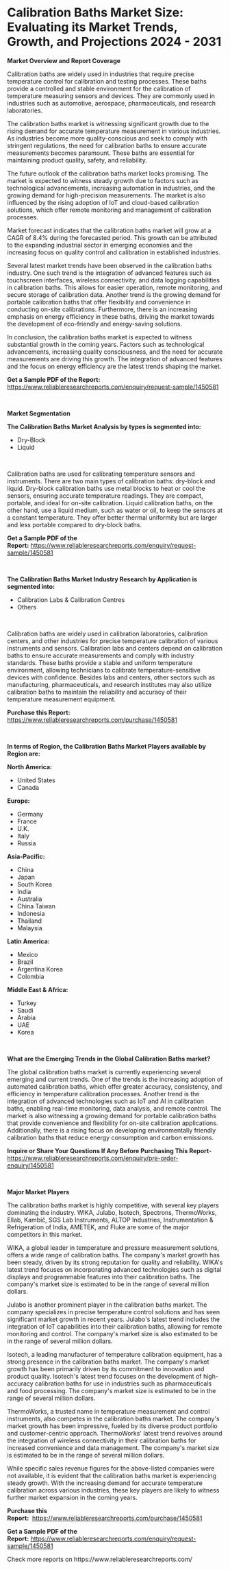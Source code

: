 <p><h1>Calibration Baths Market Size: Evaluating its Market Trends, Growth, and Projections 2024 - 2031</h1></p><p><strong>Market Overview and Report Coverage</strong></p>
<p><p>Calibration baths are widely used in industries that require precise temperature control for calibration and testing processes. These baths provide a controlled and stable environment for the calibration of temperature measuring sensors and devices. They are commonly used in industries such as automotive, aerospace, pharmaceuticals, and research laboratories.</p><p>The calibration baths market is witnessing significant growth due to the rising demand for accurate temperature measurement in various industries. As industries become more quality-conscious and seek to comply with stringent regulations, the need for calibration baths to ensure accurate measurements becomes paramount. These baths are essential for maintaining product quality, safety, and reliability.</p><p>The future outlook of the calibration baths market looks promising. The market is expected to witness steady growth due to factors such as technological advancements, increasing automation in industries, and the growing demand for high-precision measurements. The market is also influenced by the rising adoption of IoT and cloud-based calibration solutions, which offer remote monitoring and management of calibration processes.</p><p>Market forecast indicates that the calibration baths market will grow at a CAGR of 8.4% during the forecasted period. This growth can be attributed to the expanding industrial sector in emerging economies and the increasing focus on quality control and calibration in established industries. </p><p>Several latest market trends have been observed in the calibration baths industry. One such trend is the integration of advanced features such as touchscreen interfaces, wireless connectivity, and data logging capabilities in calibration baths. This allows for easier operation, remote monitoring, and secure storage of calibration data. Another trend is the growing demand for portable calibration baths that offer flexibility and convenience in conducting on-site calibrations. Furthermore, there is an increasing emphasis on energy efficiency in these baths, driving the market towards the development of eco-friendly and energy-saving solutions.</p><p>In conclusion, the calibration baths market is expected to witness substantial growth in the coming years. Factors such as technological advancements, increasing quality consciousness, and the need for accurate measurements are driving this growth. The integration of advanced features and the focus on energy efficiency are the latest trends shaping the market.</p></p>
<p><strong>Get a Sample PDF of the Report:</strong> <a href="https://www.reliableresearchreports.com/enquiry/request-sample/1450581">https://www.reliableresearchreports.com/enquiry/request-sample/1450581</a></p>
<p>&nbsp;</p>
<p><strong>Market Segmentation</strong></p>
<p><strong>The Calibration Baths Market Analysis by types is segmented into:</strong></p>
<p><ul><li>Dry-Block</li><li>Liquid</li></ul></p>
<p>&nbsp;</p>
<p><p>Calibration baths are used for calibrating temperature sensors and instruments. There are two main types of calibration baths: dry-block and liquid. Dry-block calibration baths use metal blocks to heat or cool the sensors, ensuring accurate temperature readings. They are compact, portable, and ideal for on-site calibration. Liquid calibration baths, on the other hand, use a liquid medium, such as water or oil, to keep the sensors at a constant temperature. They offer better thermal uniformity but are larger and less portable compared to dry-block baths.</p></p>
<p><strong>Get a Sample PDF of the Report:</strong>&nbsp;<a href="https://www.reliableresearchreports.com/enquiry/request-sample/1450581">https://www.reliableresearchreports.com/enquiry/request-sample/1450581</a></p>
<p>&nbsp;</p>
<p><strong>The Calibration Baths Market Industry Research by Application is segmented into:</strong></p>
<p><ul><li>Calibration Labs & Calibration Centres</li><li>Others</li></ul></p>
<p>&nbsp;</p>
<p><p>Calibration baths are widely used in calibration laboratories, calibration centers, and other industries for precise temperature calibration of various instruments and sensors. Calibration labs and centers depend on calibration baths to ensure accurate measurements and comply with industry standards. These baths provide a stable and uniform temperature environment, allowing technicians to calibrate temperature-sensitive devices with confidence. Besides labs and centers, other sectors such as manufacturing, pharmaceuticals, and research institutes may also utilize calibration baths to maintain the reliability and accuracy of their temperature measurement equipment.</p></p>
<p><strong>Purchase this Report:</strong>&nbsp; <a href="https://www.reliableresearchreports.com/purchase/1450581">https://www.reliableresearchreports.com/purchase/1450581</a></p>
<p>&nbsp;</p>
<p><strong>In terms of Region, the Calibration Baths Market Players available by Region are:</strong></p>
<p>
    <p> <strong> North America: </strong>
        <ul>
            <li>United States</li>
            <li>Canada</li>
        </ul>
        </p> 
    <p> <strong> Europe: </strong>
        <ul>
            <li>Germany</li>
            <li>France</li>
            <li>U.K.</li>
            <li>Italy</li>
            <li>Russia</li>
        </ul>
        </p> 
    <p> <strong> Asia-Pacific: </strong>
        <ul>
            <li>China</li>
            <li>Japan</li>
            <li>South Korea</li>
            <li>India</li>
            <li>Australia</li>
            <li>China Taiwan</li>
            <li>Indonesia</li>
            <li>Thailand</li>
            <li>Malaysia</li>
        </ul>
        </p> 
    <p> <strong> Latin America: </strong>
        <ul>
            <li>Mexico</li>
            <li>Brazil</li>
            <li>Argentina Korea</li>
            <li>Colombia</li>
        </ul>
        </p> 
    <p> <strong> Middle East & Africa: </strong>
        <ul>
            <li>Turkey</li>
            <li>Saudi</li>
            <li>Arabia</li>
            <li>UAE</li>
            <li>Korea</li>
        </ul>
    </p>
    </p>
<p>&nbsp;</p>
<p><strong>What are the Emerging Trends in the Global Calibration Baths market?</strong></p>
<p><p>The global calibration baths market is currently experiencing several emerging and current trends. One of the trends is the increasing adoption of automated calibration baths, which offer greater accuracy, consistency, and efficiency in temperature calibration processes. Another trend is the integration of advanced technologies such as IoT and AI in calibration baths, enabling real-time monitoring, data analysis, and remote control. The market is also witnessing a growing demand for portable calibration baths that provide convenience and flexibility for on-site calibration applications. Additionally, there is a rising focus on developing environmentally friendly calibration baths that reduce energy consumption and carbon emissions.</p></p>
<p><strong>Inquire or Share Your Questions If Any Before Purchasing This Report</strong>- <a href="https://www.reliableresearchreports.com/enquiry/pre-order-enquiry/1450581">https://www.reliableresearchreports.com/enquiry/pre-order-enquiry/1450581</a></p>
<p>&nbsp;</p>
<p><strong>Major Market Players</strong></p>
<p><p>The calibration baths market is highly competitive, with several key players dominating the industry. WIKA, Julabo, Isotech, Spectrons, ThermoWorks, Ellab, Kambič, SGS Lab Instruments, ALTOP Industries, Instrumentation & Refrigeration of India, AMETEK, and Fluke are some of the major competitors in this market.</p><p>WIKA, a global leader in temperature and pressure measurement solutions, offers a wide range of calibration baths. The company's market growth has been steady, driven by its strong reputation for quality and reliability. WIKA's latest trend focuses on incorporating advanced technologies such as digital displays and programmable features into their calibration baths. The company's market size is estimated to be in the range of several million dollars.</p><p>Julabo is another prominent player in the calibration baths market. The company specializes in precise temperature control solutions and has seen significant market growth in recent years. Julabo's latest trend includes the integration of IoT capabilities into their calibration baths, allowing for remote monitoring and control. The company's market size is also estimated to be in the range of several million dollars.</p><p>Isotech, a leading manufacturer of temperature calibration equipment, has a strong presence in the calibration baths market. The company's market growth has been primarily driven by its commitment to innovation and product quality. Isotech's latest trend focuses on the development of high-accuracy calibration baths for use in industries such as pharmaceuticals and food processing. The company's market size is estimated to be in the range of several million dollars.</p><p>ThermoWorks, a trusted name in temperature measurement and control instruments, also competes in the calibration baths market. The company's market growth has been impressive, fueled by its diverse product portfolio and customer-centric approach. ThermoWorks' latest trend revolves around the integration of wireless connectivity in their calibration baths for increased convenience and data management. The company's market size is estimated to be in the range of several million dollars.</p><p>While specific sales revenue figures for the above-listed companies were not available, it is evident that the calibration baths market is experiencing steady growth. With the increasing demand for accurate temperature calibration across various industries, these key players are likely to witness further market expansion in the coming years.</p></p>
<p><strong>Purchase this Report:</strong>&nbsp;&nbsp;<a href="https://www.reliableresearchreports.com/purchase/1450581">https://www.reliableresearchreports.com/purchase/1450581</a></p>
<p></p>
<p><strong>Get a Sample PDF of the Report:</strong>&nbsp;<a href="https://www.reliableresearchreports.com/enquiry/request-sample/1450581">https://www.reliableresearchreports.com/enquiry/request-sample/1450581</a></p>
<p>Check more reports on https://www.reliableresearchreports.com/</p>